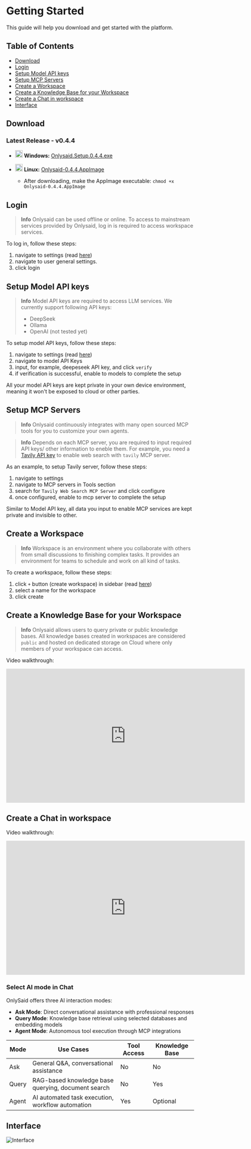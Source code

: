 # Getting Started

This guide will help you download and get started with the platform.

## Table of Contents

- [Download](#download)
- [Login](#login)
- [Setup Model API keys](#setup-model-api-keys)
- [Setup MCP Servers](#setup-mcp-servers)
- [Create a Workspace](#create-a-workspace)
- [Create a Knowledge Base for your Workspace](#create-a-knowledge-base-for-your-workspace)
- [Create a Chat in workspace](#create-a-chat-in-workspace)
- [Interface](#interface)

## Download

### Latest Release - v0.4.4

- <img src="https://www.svgrepo.com/show/355384/windows-legacy.svg" alt="Windows" height="20" /> **Windows:** [Onlysaid.Setup.0.4.4.exe](https://github.com/spoonbobo/onlysaid/releases/download/v0.4.4/Onlysaid.Setup.1.0.0.exe)

- <img src="https://upload.wikimedia.org/wikipedia/commons/thumb/3/35/Tux.svg/25px-Tux.svg.png" alt="Linux" height="20" /> **Linux:** [Onlysaid-0.4.4.AppImage](https://github.com/spoonbobo/onlysaid/releases/download/v0.4.4/Onlysaid-0.4.4.AppImage)
  - After downloading, make the AppImage executable: `chmod +x Onlysaid-0.4.4.AppImage`

## Login

> **Info**
> Onlysaid can be used offline or online. To access to mainstream services provided by Onlysaid, log in is required to access workspace services.

To log in, follow these steps:

1.  navigate to settings (read [here](#interface))
2.  navigate to user general settings.
3.  click login

## Setup Model API keys

> **Info**
> Model API keys are required to access LLM services. We currently support following API keys:
>
> - DeepSeek
> - Ollama
> - OpenAI (not tested yet)

To setup model API keys, follow these steps:

1. navigate to settings (read [here](#interface))
2. navigate to model API Keys
3. input, for example, deepeseek API key, and click `verify`
4. if verification is successful, enable to models to complete the setup

All your model API keys are kept private in your own device environment, meaning it won't be exposed to cloud or other parties.

## Setup MCP Servers

> **Info**
> Onlysaid continuously integrates with many open sourced MCP tools for you to customize your own agents.

> **Info**
> Depends on each MCP server, you are required to input required API keys/ other information to eneble them. For example, you need a [Tavily API key](https://tavily.com/) to enable web search with `tavily` MCP server.

As an example, to setup Tavily server, follow these steps:

1. navigate to settings
2. navigate to MCP servers in Tools section
3. search for `Tavily Web Search MCP Server` and click configure
4. once configured, enable to mcp server to complete the setup

Similar to Model API key, all data you input to enable MCP services are kept private and invisible to other.

## Create a Workspace

> **Info**
> Workspace is an environment where you collaborate with others from small discussions to finishing complex tasks. It provides an environment for teams to schedule and work on all kind of tasks.

To create a workspace, follow these steps:

1. click `+` button (create workspace) in sidebar (read [here](#interface))
2. select a name for the workspace
3. click create

## Create a Knowledge Base for your Workspace

> **Info**
> Onlysaid allows users to query private or public knowledge bases. All knowledge bases created in workspaces are considered `public` and hosted on dedicated storage on Cloud where only members of your workspace can access.

Video walkthrough:

<div align="center">
  <iframe src="https://drive.google.com/file/d/1CX4mTbW7ZTXoBbWjoEj0eeQk1o_Z8odH/preview" 
          width="640" 
          height="360" 
          frameborder="0" 
          allowfullscreen="true">
  </iframe>
</div>

## Create a Chat in workspace

Video walkthrough:

<div align="center">
  <iframe src="https://drive.google.com/file/d/1CX4mTbW7ZTXoBbWjoEj0eeQk1o_Z8odH/preview" 
          width="640" 
          height="360" 
          frameborder="0" 
          allowfullscreen="true">
  </iframe>
</div>

### Select AI mode in Chat

OnlySaid offers three AI interaction modes:

- **Ask Mode**: Direct conversational assistance with professional responses
- **Query Mode**: Knowledge base retrieval using selected databases and embedding models
- **Agent Mode**: Autonomous tool execution through MCP integrations

| Mode  | Use Cases                                          | Tool Access | Knowledge Base |
| ----- | -------------------------------------------------- | ----------- | -------------- |
| Ask   | General Q&A, conversational assistance             | No          | No             |
| Query | RAG-based knowledge base querying, document search | No          | Yes            |
| Agent | AI automated task execution, workflow automation   | Yes         | Optional       |

## Interface

![Interface](assets/interface/interface.png)
